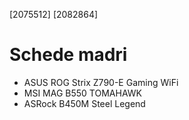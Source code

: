 [2075512]
[2082864]
# Schede madri
- ASUS ROG Strix Z790-E Gaming WiFi
- MSI MAG B550 TOMAHAWK
- ASRock B450M Steel Legend
